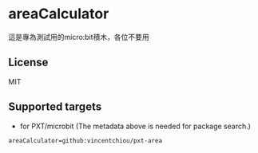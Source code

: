# areaCalculator

這是專為測試用的micro:bit積木，各位不要用

## License

MIT

## Supported targets

* for PXT/microbit
(The metadata above is needed for package search.)

```package
areaCalculator=github:vincentchiou/pxt-area
```
